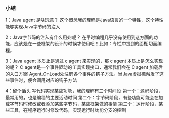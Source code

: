 ### 小结

1：Java agent 是啥玩意？
这个概念我的理解是Java语言的一个特性，这个特性能够实现Java字节码的注入

2：Java字节码的注入有什么用处呢？
在平时编程几乎没有使用到这方面的功能，应该是在一些框架的设计的时候才使用吧！比如：专栏中提到的面相切面编程。

3：Java agent 本质上是通过 c agent 来实现的，那 c agent 本质上是怎么实现的呢？
C agent是一个事件驱动的工具实现接口，通常我们会在 C agent 加载后的入口方案 Agent_OnLoad处注册各个事件的钩子方法。当Java虚拟机触发了这些事件时，便会调用对应的钩子方法

4：留个话头
写代码实现某些功能，我的理解有三个时间段
第一个：源码阶段，最常用的，也是编程的主要活动时间
第二个：字节码阶段，有些功能可能会在加载字节码时修改或者添加某些字节码，某些框架做的事情
第三个：运行阶段，某些工具，在程序运行时修改代码，实现运行时功能分支的控制
